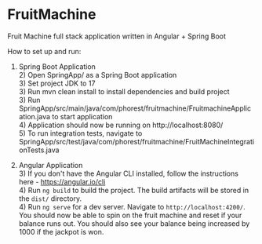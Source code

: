 # FruitMachine
Fruit Machine full stack application written in Angular + Spring Boot

How to set up and run:
1) Spring Boot Application<br>
   2) Open SpringApp/ as a Spring Boot application<br>
   3) Set project JDK to 17<br>
   3) Run mvn clean install to install dependencies and build project<br>
   3) Run SpringApp/src/main/java/com/phorest/fruitmachine/FruitmachineApplication.java to start application<br>
   4) Application should now be running on http://localhost:8080/ <br>
   5) To run integration tests, navigate to SpringApp/src/test/java/com/phorest/fruitmachine/FruitMachineIntegrationTests.java<br>
      
2) Angular Application<br>
   3) If you don't have the Angular CLI installed, follow the instructions here - https://angular.io/cli <br>
   4) Run `ng build` to build the project. The build artifacts will be stored in the `dist/` directory.<br>
   4) Run `ng serve` for a dev server. Navigate to `http://localhost:4200/`. You should now be able to spin on the fruit machine and reset if your balance runs out. You should  also see your balance being increased by 1000 if the jackpot is won. 
